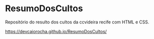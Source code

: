# ResumoDosCultos
Repositório do resulto dos cultos da ccvideira recife com HTML e CSS.

https://devcaiorocha.github.io/ResumoDosCultos/
